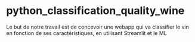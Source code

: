 # python_classification_quality_wine
Le but de notre travail est de concevoir une webapp  qui va classifier le vin en fonction de ses caractéristiques, en utilisant Streamlit et le ML 
